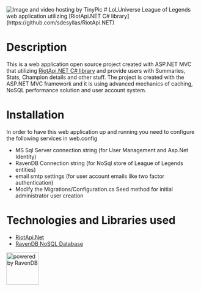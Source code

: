 <img src="http://i61.tinypic.com/ji00hl.jpg" border="0" alt="Image and video hosting by TinyPic">
# LoLUniverse
League of Legends web application utilizing [RiotApi.NET C# library](https://github.com/sdesyllas/RiotApi.NET)

# Description
This is a web application open source project created with ASP.NET MVC that utilizing [RiotApi.NET C# library](https://github.com/sdesyllas/RiotApi.NET) and provide users with Summaries, Stats, Champion details and other stuff. The project is created with the ASP.NET MVC
framework and it is using advanced mechanics of caching, NoSQL performance solution and user account system.

# Installation
In order to have this web application up and running you need to configure the following services in web.config
* MS Sql Server connection string (for User Management and Asp.Net Identity)
* RavenDB Connection string (for NoSql store of League of Legends entities)
* email smtp settings (for user account emails like two factor authentication)
* Modify the Migrations/Configuration.cs Seed method for initial administrator user creation

# Technologies and Libraries used
* [RiotApi.Net](https://github.com/sdesyllas/RiotApi.NET)
* [RavenDB NoSQL Database](http://ravendb.net/)

<img src="http://ravendb.net/content/images/ravenMoon.png" alt="powered by RavenDB" width="85" height="85"/>
